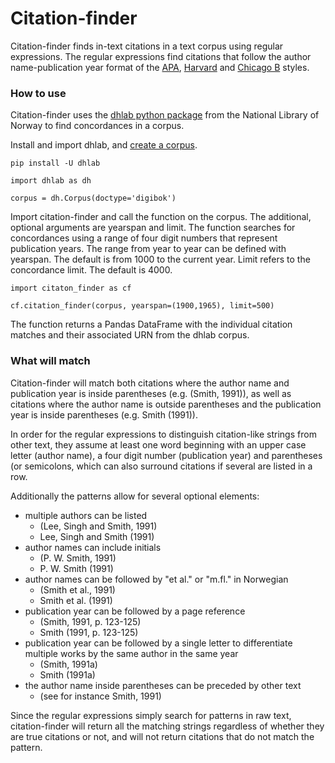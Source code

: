 # Citation-finder

Citation-finder finds in-text citations in a text corpus using regular expressions. The regular expressions find citations that follow the author name-publication year format of the [APA](https://i.ntnu.no/academic-writing/apa-7), [Harvard](https://i.ntnu.no/academic-writing/harvard) and [Chicago B](https://i.ntnu.no/academic-writing/chicago-b) styles.

### How to use
Citation-finder uses the [dhlab python package](https://dhlab.readthedocs.io/en/stable/) from the National Library of Norway to find concordances in a corpus. 

Install and import dhlab, and [create a corpus](https://dhlab.readthedocs.io/en/stable/library/generated/dhlab.Corpus.html#dhlab.Corpus).

```
pip install -U dhlab
```
```
import dhlab as dh
```
```
corpus = dh.Corpus(doctype='digibok')
```

Import citation-finder and call the function on the corpus. The additional, optional arguments are yearspan and limit. The function searches for concordances using a range of four digit numbers that represent publication years. The range from year to year can be defined with yearspan. The default is from 1000 to the current year. Limit refers to the concordance limit. The default is 4000.

```
import citaton_finder as cf
```
```
cf.citation_finder(corpus, yearspan=(1900,1965), limit=500)
```

The function returns a Pandas DataFrame with the individual citation matches and their associated URN from the dhlab corpus.

### What will match
Citation-finder will match both citations where the author name and publication year is inside parentheses (e.g. (Smith, 1991)), as well as citations where the author name is outside parentheses and the publication year is inside parentheses (e.g. Smith (1991)).

In order for the regular expressions to distinguish citation-like strings from other text, they assume at least one word beginning with an upper case letter (author name), a four digit number (publication year) and parentheses (or semicolons, which can also surround citations if several are listed in a row.

Additionally the patterns allow for several optional elements:
 * multiple authors can be listed
   * (Lee, Singh and Smith, 1991)
   * Lee, Singh and Smith (1991)
 * author names can include initials
   * (P. W. Smith, 1991)
   * P. W. Smith (1991)  
 * author names can be followed by "et al." or "m.fl." in Norwegian
   * (Smith et al., 1991)
   * Smith et al. (1991)
 * publication year can be followed by a page reference
   * (Smith, 1991, p. 123-125)
   * Smith (1991, p. 123-125)
 * publication year can be followed by a single letter to differentiate multiple works by the same author in the same year
   * (Smith, 1991a)
   * Smith (1991a)
 * the author name inside parentheses can be preceded by other text
   * (see for instance Smith, 1991)


Since the regular expressions simply search for patterns in raw text, citation-finder will return all the matching strings regardless of whether they are true citations or not, and will not return citations that do not match the pattern.
